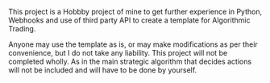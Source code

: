 
This project is a Hobbby project of mine to get further experience in Python, Webhooks and use of third party API to
create a template for Algorithmic Trading.

Anyone may use the template as is, or may make modifications as per their convenience, but I do not take any liability.
This project will not be completed wholly. As in the main strategic algorithm that decides actions will not be included 
and will have to be done by yourself.

